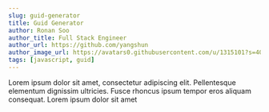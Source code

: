```yaml
---
slug: guid-generator
title: Guid Generator
author: Ronan Soo
author_title: Full Stack Engineer
author_url: https://github.com/yangshun
author_image_url: https://avatars0.githubusercontent.com/u/1315101?s=400&v=4
tags: [javascript, guid]
---
```


Lorem ipsum dolor sit amet, consectetur adipiscing elit. Pellentesque elementum dignissim ultricies. Fusce rhoncus ipsum tempor eros aliquam consequat. Lorem ipsum dolor sit amet
